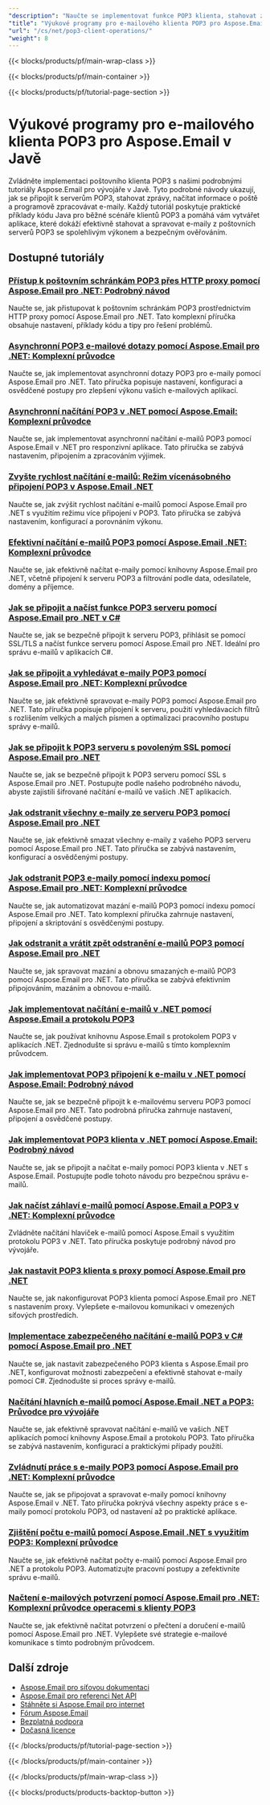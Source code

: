 ```yaml
---
"description": "Naučte se implementovat funkce POP3 klienta, stahovat zprávy a zpracovávat e-maily ze serverů POP3 pomocí Aspose.Email pro Javu."
"title": "Výukové programy pro e-mailového klienta POP3 pro Aspose.Email v Javě"
"url": "/cs/net/pop3-client-operations/"
"weight": 8
---
```


{{< blocks/products/pf/main-wrap-class >}}

{{< blocks/products/pf/main-container >}}

{{< blocks/products/pf/tutorial-page-section >}}
# Výukové programy pro e-mailového klienta POP3 pro Aspose.Email v Javě

Zvládněte implementaci poštovního klienta POP3 s našimi podrobnými tutoriály Aspose.Email pro vývojáře v Javě. Tyto podrobné návody ukazují, jak se připojit k serverům POP3, stahovat zprávy, načítat informace o poště a programově zpracovávat e-maily. Každý tutoriál poskytuje praktické příklady kódu Java pro běžné scénáře klientů POP3 a pomáhá vám vytvářet aplikace, které dokáží efektivně stahovat a spravovat e-maily z poštovních serverů POP3 se spolehlivým výkonem a bezpečným ověřováním.

## Dostupné tutoriály

### [Přístup k poštovním schránkám POP3 přes HTTP proxy pomocí Aspose.Email pro .NET: Podrobný návod](./aspose-email-dotnet-pop3-http-proxy-integration/)
Naučte se, jak přistupovat k poštovním schránkám POP3 prostřednictvím HTTP proxy pomocí Aspose.Email pro .NET. Tato komplexní příručka obsahuje nastavení, příklady kódu a tipy pro řešení problémů.

### [Asynchronní POP3 e-mailové dotazy pomocí Aspose.Email pro .NET: Komplexní průvodce](./asynchronous-pop3-email-queries-aspose-email-net/)
Naučte se, jak implementovat asynchronní dotazy POP3 pro e-maily pomocí Aspose.Email pro .NET. Tato příručka popisuje nastavení, konfiguraci a osvědčené postupy pro zlepšení výkonu vašich e-mailových aplikací.

### [Asynchronní načítání POP3 v .NET pomocí Aspose.Email: Komplexní průvodce](./asynchronous-pop3-retrieval-aspose-email-net/)
Naučte se, jak implementovat asynchronní načítání e-mailů POP3 pomocí Aspose.Email v .NET pro responzivní aplikace. Tato příručka se zabývá nastavením, připojením a zpracováním výjimek.

### [Zvyšte rychlost načítání e-mailů: Režim vícenásobného připojení POP3 v Aspose.Email .NET](./aspose-email-net-pop3-performance-enhancement/)
Naučte se, jak zvýšit rychlost načítání e-mailů pomocí Aspose.Email pro .NET s využitím režimu více připojení v POP3. Tato příručka se zabývá nastavením, konfigurací a porovnáním výkonu.

### [Efektivní načítání e-mailů POP3 pomocí Aspose.Email .NET: Komplexní průvodce](./aspose-email-net-pop3-retrieval-guide/)
Naučte se, jak efektivně načítat e-maily pomocí knihovny Aspose.Email pro .NET, včetně připojení k serveru POP3 a filtrování podle data, odesílatele, domény a příjemce.

### [Jak se připojit a načíst funkce POP3 serveru pomocí Aspose.Email pro .NET v C#](./connect-retrieve-pop3-server-capabilities-aspose-email-dotnet/)
Naučte se, jak se bezpečně připojit k serveru POP3, přihlásit se pomocí SSL/TLS a načíst funkce serveru pomocí Aspose.Email pro .NET. Ideální pro správu e-mailů v aplikacích C#.

### [Jak se připojit a vyhledávat e-maily POP3 pomocí Aspose.Email pro .NET: Komplexní průvodce](./aspose-email-net-pop3-connection-search/)
Naučte se, jak efektivně spravovat e-maily POP3 pomocí Aspose.Email pro .NET. Tato příručka popisuje připojení k serveru, použití vyhledávacích filtrů s rozlišením velkých a malých písmen a optimalizaci pracovního postupu správy e-mailů.

### [Jak se připojit k POP3 serveru s povoleným SSL pomocí Aspose.Email pro .NET](./connect-to-ssl-pop3-server-aspose-email-net/)
Naučte se, jak se bezpečně připojit k POP3 serveru pomocí SSL s Aspose.Email pro .NET. Postupujte podle našeho podrobného návodu, abyste zajistili šifrované načítání e-mailů ve vašich .NET aplikacích.

### [Jak odstranit všechny e-maily ze serveru POP3 pomocí Aspose.Email pro .NET](./delete-all-pop3-emails-aspose-net/)
Naučte se, jak efektivně smazat všechny e-maily z vašeho POP3 serveru pomocí Aspose.Email pro .NET. Tato příručka se zabývá nastavením, konfigurací a osvědčenými postupy.

### [Jak odstranit POP3 e-maily pomocí indexu pomocí Aspose.Email pro .NET: Komplexní průvodce](./delete-pop3-emails-using-aspose-email-net/)
Naučte se, jak automatizovat mazání e-mailů POP3 pomocí indexu pomocí Aspose.Email pro .NET. Tato komplexní příručka zahrnuje nastavení, připojení a skriptování s osvědčenými postupy.

### [Jak odstranit a vrátit zpět odstranění e-mailů POP3 pomocí Aspose.Email pro .NET](./pop3-email-deletion-undeletion-aspose-dotnet/)
Naučte se, jak spravovat mazání a obnovu smazaných e-mailů POP3 pomocí Aspose.Email pro .NET. Tato příručka se zabývá efektivním připojováním, mazáním a obnovou e-mailů.

### [Jak implementovat načítání e-mailů v .NET pomocí Aspose.Email a protokolu POP3](./implement-dotnet-email-retrieval-aspose-email-pop3/)
Naučte se, jak používat knihovnu Aspose.Email s protokolem POP3 v aplikacích .NET. Zjednodušte si správu e-mailů s tímto komplexním průvodcem.

### [Jak implementovat POP3 připojení k e-mailu v .NET pomocí Aspose.Email: Podrobný návod](./implement-pop3-email-connection-net-aspose-email/)
Naučte se, jak se bezpečně připojit k e-mailovému serveru POP3 pomocí Aspose.Email pro .NET. Tato podrobná příručka zahrnuje nastavení, připojení a osvědčené postupy.

### [Jak implementovat POP3 klienta v .NET pomocí Aspose.Email: Podrobný návod](./implement-pop3-client-aspose-email-dotnet/)
Naučte se, jak se připojit a načítat e-maily pomocí POP3 klienta v .NET s Aspose.Email. Postupujte podle tohoto návodu pro bezpečnou správu e-mailů.

### [Jak načíst záhlaví e-mailů pomocí Aspose.Email a POP3 v .NET: Komplexní průvodce](./aspose-email-net-retrieve-email-headers-pop3/)
Zvládněte načítání hlaviček e-mailů pomocí Aspose.Email s využitím protokolu POP3 v .NET. Tato příručka poskytuje podrobný návod pro vývojáře.

### [Jak nastavit POP3 klienta s proxy pomocí Aspose.Email pro .NET](./setup-pop3-client-proxy-aspose-email-net/)
Naučte se, jak nakonfigurovat POP3 klienta pomocí Aspose.Email pro .NET s nastavením proxy. Vylepšete e-mailovou komunikaci v omezených síťových prostředích.

### [Implementace zabezpečeného načítání e-mailů POP3 v C# pomocí Aspose.Email pro .NET](./secure-pop3-email-retrieval-aspose-csharp/)
Naučte se, jak nastavit zabezpečeného POP3 klienta s Aspose.Email pro .NET, konfigurovat možnosti zabezpečení a efektivně stahovat e-maily pomocí C#. Zjednodušte si proces správy e-mailů.

### [Načítání hlavních e-mailů pomocí Aspose.Email .NET a POP3: Průvodce pro vývojáře](./mastering-email-retrieval-aspose-dotnet-pop3-client/)
Naučte se, jak efektivně spravovat načítání e-mailů ve vašich .NET aplikacích pomocí knihovny Aspose.Email a protokolu POP3. Tato příručka se zabývá nastavením, konfigurací a praktickými případy použití.

### [Zvládnutí práce s e-maily POP3 pomocí Aspose.Email pro .NET: Komplexní průvodce](./pop3-email-handling-aspose-email-dotnet/)
Naučte se, jak se připojovat a spravovat e-maily pomocí knihovny Aspose.Email v .NET. Tato příručka pokrývá všechny aspekty práce s e-maily pomocí protokolu POP3, od nastavení až po praktické aplikace.

### [Zjištění počtu e-mailů pomocí Aspose.Email .NET s využitím POP3: Komplexní průvodce](./aspose-email-net-pop3-email-count-retrieval/)
Naučte se, jak efektivně načítat počty e-mailů pomocí Aspose.Email pro .NET a protokolu POP3. Automatizujte pracovní postupy a zefektivnite správu e-mailů.

### [Načtení e-mailových potvrzení pomocí Aspose.Email pro .NET: Komplexní průvodce operacemi s klienty POP3](./retrieve-email-receipts-aspose-net/)
Naučte se, jak efektivně načítat potvrzení o přečtení a doručení e-mailů pomocí Aspose.Email pro .NET. Vylepšete své strategie e-mailové komunikace s tímto podrobným průvodcem.

## Další zdroje

- [Aspose.Email pro síťovou dokumentaci](https://docs.aspose.com/email/net/)
- [Aspose.Email pro referenci Net API](https://reference.aspose.com/email/net/)
- [Stáhněte si Aspose.Email pro internet](https://releases.aspose.com/email/net/)
- [Fórum Aspose.Email](https://forum.aspose.com/c/email)
- [Bezplatná podpora](https://forum.aspose.com/)
- [Dočasná licence](https://purchase.aspose.com/temporary-license/)

{{< /blocks/products/pf/tutorial-page-section >}}

{{< /blocks/products/pf/main-container >}}

{{< /blocks/products/pf/main-wrap-class >}}

{{< blocks/products/products-backtop-button >}}